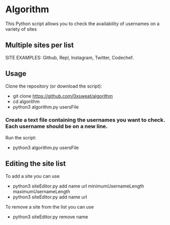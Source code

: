 # Algorithm

This Python script allows you to check the availability of usernames on a variety of sites

<h2> Multiple sites per list </h2>
<p>SITE EXAMPLES: Github, Repl, Instagram, Twitter, Codechef.</p>

## Usage
Clone the repository (or download the script):

- git clone https://github.com/0xsweat/algorithm
- cd algorithm
- python3 algorithm.py usersFile

<h3> Create a text file containing the usernames you want to check. Each username should be on a new line.</h3>

Run the script:

- python3 algorithm.py usersFile

## Editing the site list

To add a site you can use

- python3 siteEditor.py add name url minimumUsernameLength maximumUsernameLength
- python3 siteEditor.py add name url

To remove a site from the list you can use

- python3 siteEditor.py remove name
